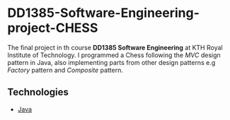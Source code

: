 # DD1385-Software-Engineering-project-CHESS
The final project in th course **DD1385 Software Engineering** at KTH Royal Institute of Technology. I programmed a Chess following the _MVC_ design pattern in Java, also implementing parts from other design patterns e.g _Factory_ pattern and _Composite_ pattern. 

## Technologies

-   [Java](https://en.wikipedia.org/wiki/Java_(programming_language))
